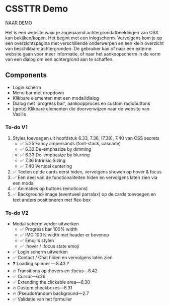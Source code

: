 # CSSTTR Demo

[NAAR DEMO](https://jamalvr.github.io/cssttr/)

Het is een website waar je zogenaamd achtergrondafbeeldingen van OSX kan bekijken/kopen. Het begint met een inlogscherm. Vervolgens kom je op een overzichtspagina met verschillende onderwerpen en een klein overzicht van beschikbare achtergronden. De gebruiker kan of naar een externe website gaan voor meer informatie, of naar het aankoopscherm in de vorm van een dialog om een achtergrond aan te schaffen.

## Components

- Login scherm
- Menu bar met dropdown
- Klikbare elementen met een modal/dialog
- Dialog met 'progress bar', aankoopproces en custom radiobuttons 
- (grote) Klikbare elementen die doorverwijzen naar de website van Vasilis

### To-do V1

1. Styles toevoegen uit hoofdstuk 6.33, 7.36, (7.38), 7.40 van CSS secrets
    - ✅ 5.25 Fancy ampersands (font-stack, cascade)
    - ✅ 6.32 De-emphasize by dimming
    - ✅ 6.33 De-emphasize by blurring
    - ✅ 7.36 Intrinsic Sizing
    - ✅ 7.40 Vertical centering
2. ✅ Texten op de cards eerst hiden, vervolgens showen op hover & focus
3. ✅ Een deel van de functionaliteiten hiden en vervolgens laten zien via een modal
4. ✅ Animaties op buttons (emoticons)
5. ✅ Background-image (eventueel parralax) op de cards toevoegen en text anders positioneren met flex-box

### To-do V2

- Modal scherm verder uitwerken
    - ✅ Progress bar 100% width
    - ✅ IMG 100% width met header er bovenop
    - ✅ Emoji's stylen
    - ✅ :hover / :focus state emoji
- ✅ Login scherm uitwerken
- ✅ Contact / Chat hiden en vervolgens laten zien
- ❓ Loading spinner — 8.43 ?
- 🔥 Transitions op :hovers en :focus—8.42
- ✅ Cursor—6.29
- ✅ Extending the clickable area—6.30
- 🔥 Custom checkboxes—6.31
- 🔥 (Pseudo)random background—2.7
- ✅ Validatie van het formulier